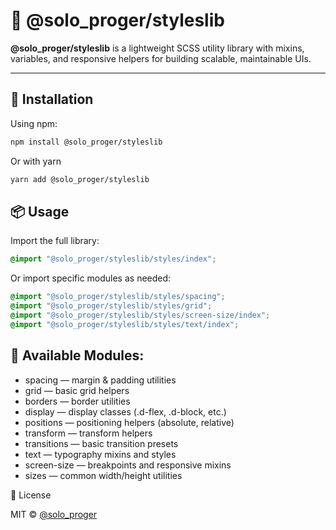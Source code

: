 # 🧩 @solo_proger/styleslib

**@solo_proger/styleslib** is a lightweight SCSS utility library with mixins, variables, and responsive helpers for building scalable, maintainable UIs.

---

## 🚀 Installation

Using npm:

```bash
npm install @solo_proger/styleslib
```

Or with yarn

```bash
yarn add @solo_proger/styleslib
```

## 📦 Usage

Import the full library:

```scss
@import "@solo_proger/styleslib/styles/index";
```

Or import specific modules as needed:

```scss
@import "@solo_proger/styleslib/styles/spacing";
@import "@solo_proger/styleslib/styles/grid";
@import "@solo_proger/styleslib/styles/screen-size/index";
@import "@solo_proger/styleslib/styles/text/index";
```

## 🧱 Available Modules:

- spacing — margin & padding utilities
- grid — basic grid helpers
- borders — border utilities
- display — display classes (.d-flex, .d-block, etc.)
- positions — positioning helpers (absolute, relative)
- transform — transform helpers
- transitions — basic transition presets
- text — typography mixins and styles
- screen-size — breakpoints and responsive mixins
- sizes — common width/height utilities

📄 License

MIT © [@solo_proger](https://www.npmjs.com/~solo_proger)
